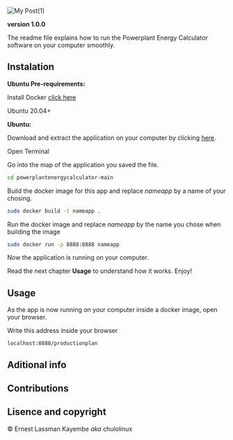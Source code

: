 ![My Post(1)](https://user-images.githubusercontent.com/65361748/120073861-6c55f000-c09a-11eb-82fd-58c42e8c02e2.png)


**version 1.0.0**

The readme file explains how to run the Powerplant Energy Calculator software on your computer smoothly.

## Instalation


**Ubuntu Pre-requirements:**

Install Docker [click here](https://docs.docker.com/engine/install/ubuntu/)

Ubuntu 20.04+

**Ubuntu:**

Download and extract the application on your computer by clicking [here](https://github.com/ernesto03/powerplantenergycalculator/archive/refs/heads/main.zip).

Open Terminal

Go into the map of the application you saved the file.
```sh
cd powerplantenergycalculator-main
```
Build the docker image for this app and replace *nameapp* by a name of your chosing.

```sh
sudo docker build -t nameapp .
```
Run the docker image and replace *nameapp* by the name you chose when building the image
```sh
sudo docker run -p 8888:8888 nameapp
```
Now the application is running on your computer.

Read the next chapter **Usage** to understand how it works.
Enjoy!


## Usage

As the app is now running on your computer inside a docker image, open your browser.

Write this address inside your browser 
```
localhost:8888/productionplan
```


## Aditional info


## Contributions


## Lisence and copyright

© Ernest Lassman Kayembe *aka* chulolinux
